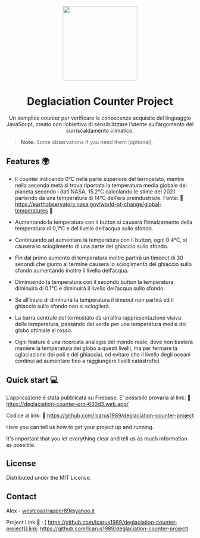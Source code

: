 <div align="center">
  <img src="./img/ff_logo2013.png" width="200px">
  <h1>Deglaciation Counter Project</h1>
</div>

<p align="center">
  Un semplice counter per verificare le conoscenze acquisite del linguaggio JavaScript, creato con l’obiettivo di sensibilizzare l’utente sull’argomento del surriscaldamento climatico. 
</p>


> **Note:** Some observations if you need them (optional).

## Features :earth_africa:


* Il counter indicando 0°C nella parte superiore del termostato, mentre nella seconda metà si trova riportata la temperatura media globale del pianeta secondo i dati NASA, 15.2°C calcolando le stime del 2021 partendo da una temperatura di 14°C dell’era preindustriale.
Fonte: 
:link: https://earthobservatory.nasa.gov/world-of-change/global-temperatures  :satellite:

* Aumentando la temperatura con il button si causerà l’innalzamento della temperatura di 0,1°C e del livello dell’acqua sullo sfondo.

* Continuando ad aumentare la temperatura con il button, ogni 0.4°C, si causerà lo scioglimento di una parte del ghiaccio sullo sfondo.

* Fin dal primo aumento di temperatura inoltre partirà un timeout di 30 secondi che giunto al termine causerà lo scioglimento del ghiaccio sullo sfondo aumentando inoltre il livello dell’acqua. 

* Diminuendo la temperatura con il secondo button la temperatura diminuirà di 0.1°C e diminuirà il livello dell’acqua sullo sfondo.

* Se all’inizio di diminuirà la temperatura il timeout non partirà ed il ghiaccio sullo sfondo non si scioglierà.

* La barra centrale del termostato dà un’altra rappresentazione visiva della temperatura, passando dal verde per una temperatura media del globo ottimale al rosso.

* Ogni feature é una ricercata analogia del mondo reale, dove non basterà maniere la temperatura del globo a questi livelli, ma per fermare la sglaciazione dei poli e dei ghiacciai, ed evitare che il livello degli oceani continui ad aumentare fino a raggiungere livelli catastrofici.

## Quick start  :computer:

L’applicazione é stata pubblicata su Firebase. E’ possibile provarla al link:
:link: https://deglaciation-counter-pro-630d3.web.app/

Codice al link:
:link: https://github.com/Icarus1989/deglaciation-counter-project

Here you can tell us how to get your project up and running.

It's important that you let everything clear and tell us as much information as possible.



## License

Distributed under the MIT License.


## Contact

Alex -  westcoastrapper89@yahoo.it

Project Link :link: : [ https://github.com/Icarus1989/deglaciation-counter-project](:link: https://github.com/Icarus1989/deglaciation-counter-project)
